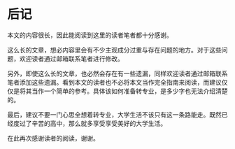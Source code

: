 # 后记

本文的内容很长，因此能阅读到这里的读者笔者都十分感谢。

这么长的文章，想必内容里会有不少主观成分过重与存在问题的地方。对于这些问题，欢迎读者通过邮箱联系笔者进行修改。

另外，即使这么长的文章，也必然会存在有一些遗漏，同样欢迎读者通过邮箱联系笔者添加这些遗漏。看到本文的读者也不必将本文当作完全指南来阅读，而建议仅仅是将其当作一个简单的参考。具体该如何准备转专业，是多少字也无法介绍清楚的。

最后，建议不要一门心思全想着转专业，大学生活不该只有这一条路能走。既然已经度过了辛苦的高中，那么就多享受享受美好的大学生活。

在此再次感谢读者的阅读，谢谢。
